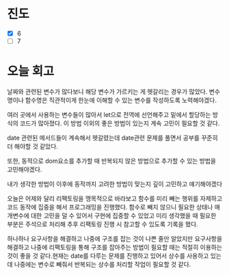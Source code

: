 # 진도

- [x]  6
- [ ]  7

# 오늘 회고

날짜와 관련된 변수가 많다보니 해당 변수가 가르키는 게 헷갈리는 경우가 많았다. 변수명이나 함수명은 직관적이게 한눈에 이해할 수 있는 변수를 작성하도록 노력해야겠다. 

여러 곳에서 사용하는 변수들이 많아서 let으로 전역에 선언해주고 밑에서 할당하는 방식의 코드가 많아졌다. 이 방법 이외의 좋은 방법이 있는지 계속 고민이 필요할 것 같다. 

date 관련된 메서드들이 계속해서 헷갈렸는데 date관련 문제를 풀면서 공부를 꾸준히 더 해야할 것 같았다. 

또한, 동적으로 dom요소를 추가할 때 반복되지 않은 방법으로 추가할 수 있는 방법을 고민해야겠다. 

내가 생각한 방법이 이후에 동작까지 고려한 방법이 맞는지 깊이 고민하고 얘기해야겠다

오늘은 어제와 달리 리팩토링을 맹목적으로 바라보고 함수를 미리 빼는 행위를 자제하고 코드 동작에 집중을 해서 프로그래밍을 진행했다. 함수로 빼지 않으니 필요한 상태나 매개변수에 대한 고민을 덜 수 있어서 구현에 집중할 수 있었고 미리 생각했을 때 필요한 부분은 주석으로 처리해 추후 리팩토링 진행 시 참고할 수 있도록 기록을 했다. 

하나하나 요구사항을 해결하고 나중에 구조를 잡는 것이 나쁜 줄만 알았지만 요구사항을 해결하고 나중에 리팩토링을 통해 구조를 잡아주는 방법이 필요할 때는 적절히 이용하는 것이 좋을 것 같다.현재는 date를 다루는 문제를 진행하고 있어서 상수를 사용하고 있는데 나중에는 변수로 빼줘서 반복되는 상수를 처리할 작업이 필요할 것 같다.
